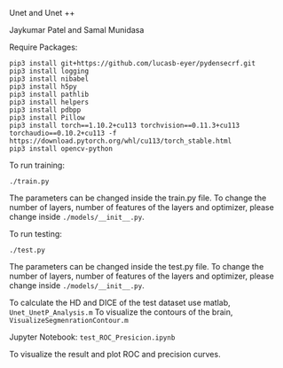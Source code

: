 Unet and Unet ++

Jaykumar Patel and Samal Munidasa

Require Packages:
```
pip3 install git+https://github.com/lucasb-eyer/pydensecrf.git
pip3 install logging 
pip3 install nibabel 
pip3 install h5py 
pip3 install pathlib 
pip3 install helpers 
pip3 install pdbpp 
pip3 install Pillow
pip3 install torch==1.10.2+cu113 torchvision==0.11.3+cu113 torchaudio==0.10.2+cu113 -f https://download.pytorch.org/whl/cu113/torch_stable.html
pip3 install opencv-python
```

To run training:

```
./train.py 
```
The parameters can be changed inside the train.py file. To change the number of layers, number of features of the layers and optimizer, please change inside ```./models/__init__.py```.


To run testing:

```./test.py``` 

The parameters can be changed inside the test.py file. To change the number of layers,
 number of features of the layers and optimizer, please change inside ```./models/__init__.py```.


To calculate the HD and DICE of the test dataset use matlab, ```Unet_UnetP_Analysis.m```
To visualize the contours of the brain, ```VisualizeSegmenrationContour.m```

Jupyter Notebook: ```test_ROC_Presicion.ipynb```

To visualize the result and plot ROC and precision curves.
